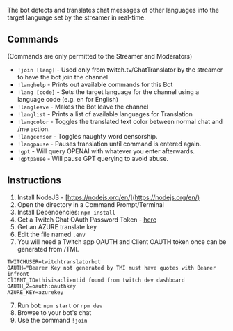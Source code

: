 
The bot detects and translates chat messages of other languages into the target language set by the streamer in real-time.


## Commands ##
(Commands are only permitted to the Streamer and Moderators)

* `!join [lang]` - Used only from twitch.tv/ChatTranslator by the streamer to have the bot join the channel
* `!langhelp`    - Prints out available commands for this Bot
* `!lang [code]` - Sets the target language for the channel using a language code (e.g. en for English)
* `!langleave`   - Makes the Bot leave the channel
* `!langlist`    - Prints a list of available languages for Translation
* `!langcolor`   - Toggles the translated text color between normal chat and /me action.
* `!langcensor`  - Toggles naughty word censorship.
* `!langpause`   - Pauses translation until command is entered again.
* `!gpt`         - Will query OPENAI with whatever you enter afterwards.
* `!gptpause`    - Will pause GPT querying to avoid abuse.

## Instructions ##

1. Install NodeJS - [https://nodejs.org/en/](https://nodejs.org/en/)
2. Open the directory in a Command Prompt/Terminal
3. Install Dependencies: `npm install`
4. Get a Twitch Chat OAuth Password Token - [here](http://twitchapps.com/tmi/)
5. Get an AZURE translate key
6. Edit the file named `.env`
7. You will need a Twitch app OAUTH and Client OAUTH token once can be generated from /TMI.
```env
TWITCHUSER=twitchtranslatorbot
OAUTH="Bearer Key not generated by TMI must have quotes with Bearer infront
ClIENT_ID=thisisaclientid found from twitch dev dashboard
OAUTH_2=oauth:oauthkey
AZURE_KEY=azurekey
```
7. Run bot: `npm start` or `npm dev`
8. Browse to your bot's chat
9. Use the command `!join`

